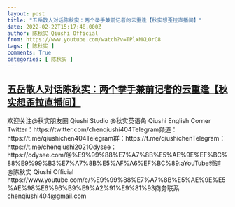```yaml
---
layout: post
title: "五岳散人对话陈秋实：两个拳手兼前记者的云重逢【秋实想歪拉直播间】"
date: 2022-02-22T15:17:48.000Z
author: 陈秋实 Qiushi Official
from: https://www.youtube.com/watch?v=TPlxNKLOrC8
tags: [ 陈秋实 ]
comments: True
categories: [ 陈秋实 ]
---
```

<!--1645543068000-->
[五岳散人对话陈秋实：两个拳手兼前记者的云重逢【秋实想歪拉直播间】](https://www.youtube.com/watch?v=TPlxNKLOrC8)
------

<div>
欢迎关注@秋实朋友圈 Qiushi Studio  @秋实英语角 Qiushi English Corner Twitter：https://twitter.com/chenqiushi404Telegram频道：https://t.me/qiushichen404Telegram群：https://t.me/qiushichenTelegram：https://t.me/chenqiushi2021Odysee：https://odysee.com/@%E9%99%88%E7%A7%8B%E5%AE%9E%EF%BC%88%E9%99%B3%E7%A7%8B%E5%AF%A6%EF%BC%89:aYouTube频道 @陈秋实 Qiushi Official https://www.youtube.com/c/%E9%99%88%E7%A7%8B%E5%AE%9E%E5%AE%98%E6%96%B9%E9%A2%91%E9%81%93商务联系 chenqiushi404@gmail.com
</div>
